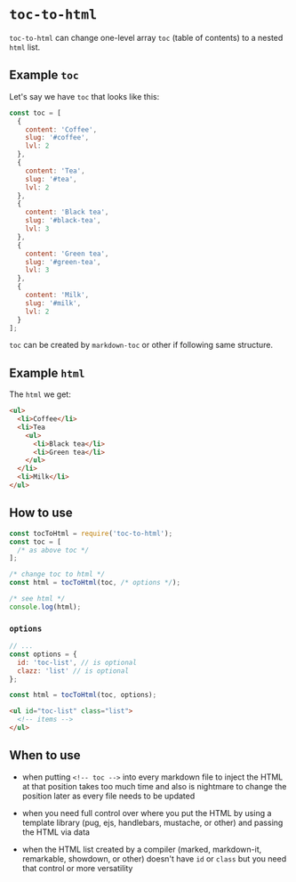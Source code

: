 # `toc-to-html`

`toc-to-html` can change one-level array `toc` (table of contents)
to a nested `html` list.

## Example `toc`

Let's say we have `toc` that looks like this:

```js
const toc = [
  {
    content: 'Coffee',
    slug: '#coffee',
    lvl: 2
  },
  {
    content: 'Tea',
    slug: '#tea',
    lvl: 2
  },
  {
    content: 'Black tea',
    slug: '#black-tea',
    lvl: 3
  },
  {
    content: 'Green tea',
    slug: '#green-tea',
    lvl: 3
  },
  {
    content: 'Milk',
    slug: '#milk',
    lvl: 2
  }
];
```

`toc` can be created by `markdown-toc`
or other if following same structure.

## Example `html`

The `html` we get:

```html
<ul>
  <li>Coffee</li>
  <li>Tea
    <ul>
      <li>Black tea</li>
      <li>Green tea</li>
    </ul>
  </li>
  <li>Milk</li>
</ul>
```

## How to use

```js
const tocToHtml = require('toc-to-html');
const toc = [
  /* as above toc */
];

/* change toc to html */
const html = tocToHtml(toc, /* options */);

/* see html */
console.log(html);
```

### `options`

```js
// ...
const options = {
  id: 'toc-list', // is optional
  clazz: 'list' // is optional
};

const html = tocToHtml(toc, options);
```

```html
<ul id="toc-list" class="list">
  <!-- items -->
</ul>
```

## When to use

- when putting `<!-- toc -->` into every
markdown file to inject the HTML at that position
takes too much time and also is nightmare
to change the position later as every file
needs to be updated

- when you need full control over where you put
the HTML by using a template library
(pug, ejs, handlebars, mustache, or other)
and passing the HTML via data

- when the HTML list created by a compiler
(marked, markdown-it, remarkable, showdown, or other)
doesn't have `id` or `class` but you need that control
or more versatility
